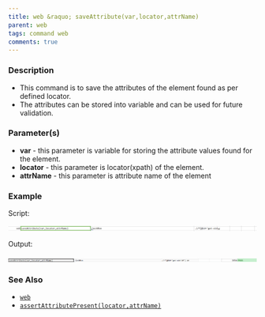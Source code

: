 ```yaml
---
title: web &raquo; saveAttribute(var,locator,attrName)
parent: web
tags: command web
comments: true
---
```


### Description

*   This command is to save the attributes of the element found as per defined locator.
*   The attributes can be stored into variable and can be used for future validation.

### Parameter(s)

- **var** - this parameter is variable for storing the  attribute values found for the element.
- **locator** - this parameter is locator(xpath) of the element.
- **attrName** - this parameter is attribute name of the element

### Example

Script:
       
![](image/saveAttribute_01.png)

Output:

![](image/saveAttribute_02.png)

### See Also

*   [`web`](index)
*   [`assertAttributePresent(locator,attrName)`](assertAttributePresent(locator,attrName))